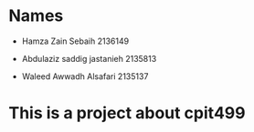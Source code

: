 # Names

- Hamza Zain Sebaih 2136149

- Abdulaziz saddig jastanieh 2135813

- Waleed Awwadh Alsafari 2135137


# This is a project about cpit499
